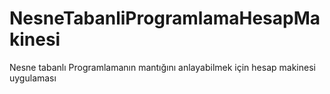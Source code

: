 # NesneTabanliProgramlamaHesapMakinesi
Nesne tabanlı Programlamanın mantığını anlayabilmek için hesap makinesi uygulaması
